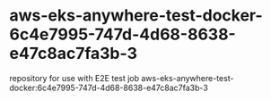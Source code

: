 # aws-eks-anywhere-test-docker-6c4e7995-747d-4d68-8638-e47c8ac7fa3b-3
repository for use with E2E test job aws-eks-anywhere-test-docker:6c4e7995-747d-4d68-8638-e47c8ac7fa3b-3
